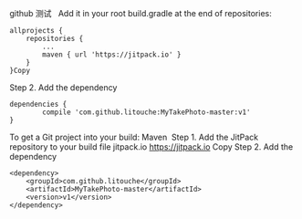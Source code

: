 github 测试
 
Add it in your root build.gradle at the end of repositories:

	allprojects {
		repositories {
			...
			maven { url 'https://jitpack.io' }
		}
	}Copy
Step 2. Add the dependency

	dependencies {
	        compile 'com.github.litouche:MyTakePhoto-master:v1'
	}
  
  
To get a Git project into your build:
Maven 
Step 1. Add the JitPack repository to your build file
	<repositories>
		<repository>
		    <id>jitpack.io</id>
		    <url>https://jitpack.io</url>
		</repository>
	</repositories>Copy
Step 2. Add the dependency

	<dependency>
	    <groupId>com.github.litouche</groupId>
	    <artifactId>MyTakePhoto-master</artifactId>
	    <version>v1</version>
	</dependency>

